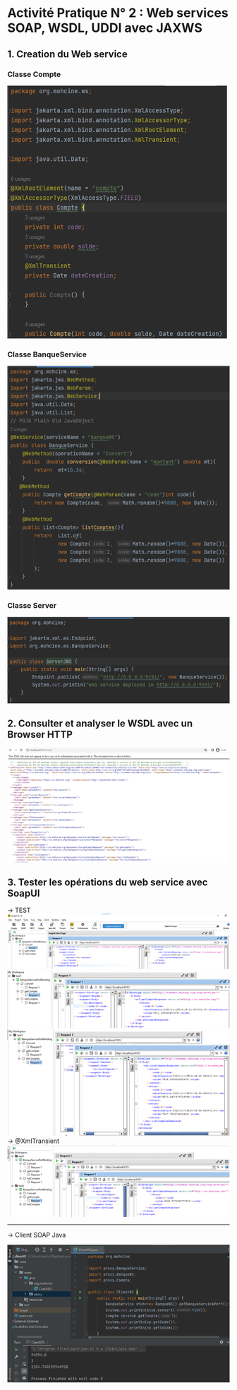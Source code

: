 # Activité Pratique N° 2 : Web services SOAP, WSDL, UDDI avec JAXWS

## 1. Creation du Web service
### Classe Compte
![alt text](images/compte.png)
### Classe BanqueService
![alt text](images/banqueService.png)
### Classe Server
![alt text](images/serverJWS.png)

## 2. Consulter et analyser le WSDL avec un Browser HTTP

![alt text](images/consulterHTTP.png)


## 3. Tester les opérations du web service avec SoapUI


&#8594; TEST
![alt text](images/testSOAP1.png)
![alt text](images/testSOAP2.png)
![alt text](images/testSOAP3.png)
&#8594; @XmlTransient
![alt text](images/testSOAP4.png)

** **


&#8594; Client SOAP Java

![alt text](images/testClient.png)



